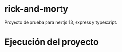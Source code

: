 # rick-and-morty

Proyecto de prueba para nextjs 13, express y typescript.

# Ejecución del proyecto
